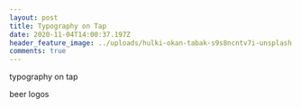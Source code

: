 ```yaml
---
layout: post
title: Typography on Tap
date: 2020-11-04T14:00:37.197Z
header_feature_image: ../uploads/hulki-okan-tabak-s9s8ncntv7i-unsplash.jpg
comments: true
---
```

typography on tap



beer logos